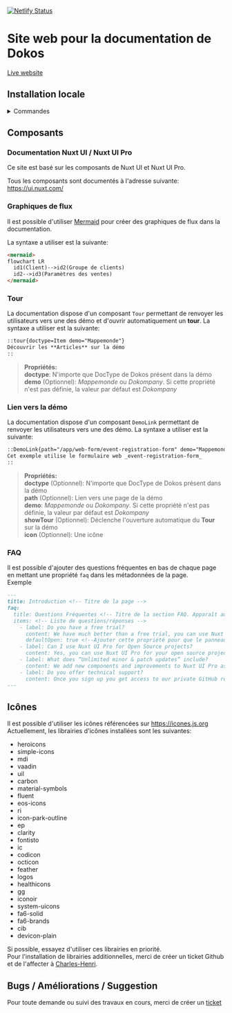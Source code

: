 [![Netlify Status](https://api.netlify.com/api/v1/badges/a929cc34-652c-4ada-aa03-6dae8b973354/deploy-status)](https://app.netlify.com/sites/clever-tulumba-189136/deploys)


# Site web pour la documentation de Dokos

[Live website](https://doc.dokos.io/)


## Installation locale
<details>
<summary>Commandes</summary>

## Paramétrage

Installez les dépendances:

```bash
# npm
npm install

# pnpm
pnpm install

# yarn
yarn install

# bun
bun install
```

## Serveur de développement

Démarrez un serveur de développement à l'adresse `http://localhost:3000`:

```bash
# npm
npm run dev

# pnpm
pnpm run dev

# yarn
yarn dev

# bun
bun run dev
```

## Production

Publier l'application pour la production:

```bash
# npm
npm run build

# pnpm
pnpm run build

# yarn
yarn build

# bun
bun run build
```

Prévisualisez le site de production localement:

```bash
# npm
npm run preview

# pnpm
pnpm run preview

# yarn
yarn preview

# bun
bun run preview
```

Plus d'information sur la [documentation de déploiement à cette adresse](https://nuxt.com/docs/getting-started/deployment).
</details>

## Composants

### Documentation Nuxt UI / Nuxt UI Pro

Ce site est basé sur les composants de Nuxt UI et Nuxt UI Pro.  

Tous les composants sont documentés à l'adresse suivante: https://ui.nuxt.com/


### Graphiques de flux

Il est possible d'utiliser [Mermaid](https://mermaid.js.org/) pour créer des graphiques de flux dans la documentation.  

La syntaxe a utiliser est la suivante:  
```markdown
<mermaid>
flowchart LR
  id1(Client)-->id2(Groupe de clients)
  id2-->id3(Paramètres des ventes)
</mermaid>
```

### Tour

La documentation dispose d'un composant `Tour` permettant de renvoyer les utilisateurs vers une des démo et d'ouvrir automatiquement un **tour**.
La syntaxe a utiliser est la suivante:  

```markdown
::tour{doctype=Item demo="Mappemonde"}
Découvrir les **Articles** sur la démo
::
```

> **Propriétés:**  
**doctype**: N'importe que DocType de Dokos présent dans la démo  
**demo** (Optionnel): *Mappemonde* ou *Dokompany*. Si cette propriété n'est pas définie, la valeur par défaut est *Dokompany*   


### Lien vers la démo

La documentation dispose d'un composant `DemoLink` permettant de renvoyer les utilisateurs vers une des démo.
La syntaxe a utiliser est la suivante:  

```markdown
::DemoLink{path="/app/web-form/event-registration-form" demo="Mappemonde"}
Cet exemple utilise le formulaire web _event-registration-form_
::
```

> **Propriétés:**  
**doctype** (Optionnel): N'importe que DocType de Dokos présent dans la démo  
**path** (Optionnel): Lien vers une page de la démo  
**demo**: *Mappemonde* ou *Dokompany*. Si cette propriété n'est pas définie, la valeur par défaut est *Dokompany*  
**showTour** (Optionnel): Déclenche l'ouverture automatique du **Tour** sur la démo  
**icon** (Optionnel): Une icône 


### FAQ

Il est possible d'ajouter des questions fréquentes en bas de chaque page en mettant une propriété `faq` dans les métadonnées de la page.  
Exemple
```markdown
---
title: Introduction <!-- Titre de la page -->
faq:
  title: Questions Fréquentes <!-- Titre de la section FAQ. Apparaît au dessus des questions. -->
  items: <!-- Liste de questions/réponses -->
    - label: Do you have a free trial?
      content: We have much better than a free trial, you can use Nuxt UI Pro for free in development mode. Once you are ready to deploy your application, you can purchase a license.
      defaultOpen: true <!--Ajouter cette propriété pour que le panneau soit ouvert par défaut -->
    - label: Can I use Nuxt UI Pro for Open Source projects?
      content: Yes, you can use Nuxt UI Pro for your open source projects as well as your commercial projects as long as you don't sell Nuxt UI Pro as a product and that you don't share your license key.
    - label: What does “Unlimited minor & patch updates” include?
      content: We add new components and improvements to Nuxt UI Pro as we get new ideas and feedback, you will receive these updates for the major version you purchased. **Your license key will work forever for the major version.** We may release a major version including more advanced components and features in the future, you will be able to upgrade to this version with a generous discount.
    - label: Do you offer technical support?
      content: Once you sign up you get access to our private GitHub repository, where you can ask questions, report bugs or feature requests and get help from other customers. If you require more specialised support or consultancy, contact us at ui-pro@nuxt.com.
---
```


## Icônes

Il est possible d'utiliser les icônes référencées sur https://icones.js.org  
Actuellement, les librairies d'icônes installées sont les suivantes:  
- heroicons
- simple-icons
- mdi
- vaadin
- uil
- carbon
- material-symbols
- fluent
- eos-icons
- ri
- icon-park-outline
- ep
- clarity
- fontisto
- ic
- codicon
- octicon
- feather
- logos
- healthicons
- gg
- iconoir
- system-uicons
- fa6-solid
- fa6-brands
- cib
- devicon-plain

Si possible, essayez d'utiliser ces librairies en priorité.  
Pour l'installation de librairies additionnelles, merci de créer un ticket Github et de l'affecter à [Charles-Henri](https://github.com/chdecultot).


## Bugs / Améliorations / Suggestion

Pour toute demande ou suivi des travaux en cours, merci de créer un [ticket](https://github.com/dokos-io/documentation/issues)
